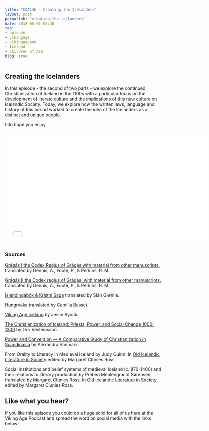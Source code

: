 ```yaml
---
title: "COA14b - Creating the Icelanders"
layout: post
permalink: "creating-the-icelanders"
date: 2018-05-01 05:30
tag:
- episode
- vikingage
- vikingagepod
- Iceland
- Children of Ash
blog: true
---
```


## Creating the Icelanders

In this episode - the second of two parts - we explore the continued Christianization of Iceland in the 1100s with a particular focus on the development of literate culture and the implications of this new culture on Icelandic Society. Today, we explore how the written laws, language and history of this period worked to create the idea of the Icelanders as a distinct and unique people. 

I do hope you enjoy. 

<iframe style="border: none" src="//html5-player.libsyn.com/embed/episode/id/6530137/height/360/width/640/theme/standard/autonext/no/thumbnail/yes/autoplay/no/preload/no/no_addthis/no/direction/backward/" height="360" width="640" scrolling="no"  allowfullscreen webkitallowfullscreen mozallowfullscreen oallowfullscreen msallowfullscreen></iframe>

### Sources

[Grágás I the Codex Regius of Grágás with material from other manuscripts.](https://books.google.com/books/about/Laws_of_Early_Iceland.html?id=BCyiBAAAQBAJ&printsec=frontcover&source=kp_read_button#v=onepage&q&f=false) translated by Dennis, A., Foote, P., & Perkins, R. M.

[Grágás II the Codex regius of Grágás, with material from other manuscripts.](https://play.google.com/books/reader?id=-KKDKPZ0xzIC&printsec=frontcover&pg=GBS.PR5) translated by Dennis, A., Foote, P., & Perkins, R. M.

[Íslendingabók & Kristni Saga](http://www.vsnrweb-publications.org.uk/Text%20Series/IslKr.pdf) translated by Siân Grønlie. 

[Hungrvaka](https://skemman.is/bitstream/1946/15914/1/CamillaCB_Hungrvaka_2013.pdf) translated by Camilla Basset. 

[Viking Age Iceland](https://www.amazon.com/Viking-Age-Iceland-Jesse-Byock-ebook/dp/B002RI926Q/ref=sr_1_1?s=books&ie=UTF8&qid=1504282026&sr=1-1&keywords=Viking+Age+Iceland) by Jesse Byock. 

[The Christianization of Iceland: Priests, Power, and Social Change 1000-1300](https://play.google.com/store/books/details?id=PgQh5kAkop8C) by Orri Vesteinsson

[Power and Conversion — A Comparative Study of Christianization in Scandinavia](http://www.academia.edu/211049/Power_and_Conversion._A_Comparative_Study_of_Christianization_in_Scandinavia) by Alexandra Sanmark. 

From Orality to Literacy in Medieval Iceland by Judy Quinn. In [Old Icelandic Literature in Society](https://www.cambridge.org/core/books/old-icelandic-literature-and-society/0698EDF868F4379A03A4306C02F32B13) edited by Margaret Clunies Ross. 

Social institutions and belief systems of medieval Iceland (c. 870-1400) and their relations to literary production by Preben Meulengracht Sørensen, translated by Margaret Clunies Ross. In [Old Icelandic Literature in Society](https://www.cambridge.org/core/books/old-icelandic-literature-and-society/0698EDF868F4379A03A4306C02F32B13) edited by Margaret Clunies Ross. 

## Like what you hear?
If you like this episode you could do a huge solid for all of us here at the Viking Age Podcast and spread the word on social media with the links below!
